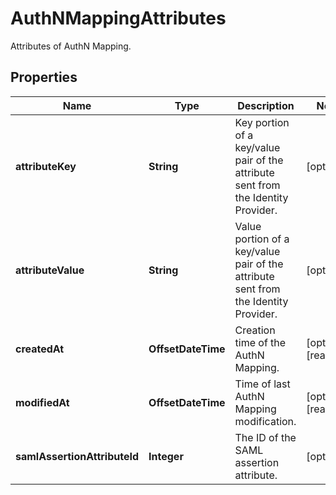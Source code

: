 # AuthNMappingAttributes

Attributes of AuthN Mapping.

## Properties

| Name                         | Type               | Description                                                                         | Notes                 |
| ---------------------------- | ------------------ | ----------------------------------------------------------------------------------- | --------------------- |
| **attributeKey**             | **String**         | Key portion of a key/value pair of the attribute sent from the Identity Provider.   | [optional]            |
| **attributeValue**           | **String**         | Value portion of a key/value pair of the attribute sent from the Identity Provider. | [optional]            |
| **createdAt**                | **OffsetDateTime** | Creation time of the AuthN Mapping.                                                 | [optional] [readonly] |
| **modifiedAt**               | **OffsetDateTime** | Time of last AuthN Mapping modification.                                            | [optional] [readonly] |
| **samlAssertionAttributeId** | **Integer**        | The ID of the SAML assertion attribute.                                             | [optional]            |
